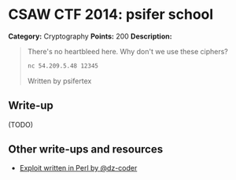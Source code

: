 # CSAW CTF 2014: psifer school

**Category:** Cryptography
**Points:** 200
**Description:**

> There's no heartbleed here. Why don't we use these ciphers?
>
> ```bash
> nc 54.209.5.48 12345
> ```
>
> Written by psifertex

## Write-up

(TODO)

## Other write-ups and resources

* [Exploit written in Perl by @dz-coder](https://gist.github.com/anonymous/b16f705b728cbfd8b413)
